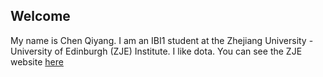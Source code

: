 ## Welcome 

My name is Chen Qiyang. 
I am an IBI1 student at the Zhejiang University - University of Edinburgh (ZJE) Institute.
I like dota.
You can see the ZJE website [here](https://zje.zju.edu.cn/zje/main.htm) 

